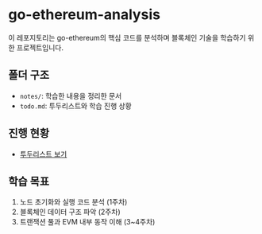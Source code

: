 # go-ethereum-analysis

이 레포지토리는 go-ethereum의 핵심 코드를 분석하며 블록체인 기술을 학습하기 위한 프로젝트입니다.

## 폴더 구조

- `notes/`: 학습한 내용을 정리한 문서
- `todo.md`: 투두리스트와 학습 진행 상황

## 진행 현황

- [투두리스트 보기](./todo.md)

## 학습 목표

1. 노드 초기화와 실행 코드 분석 (1주차)
2. 블록체인 데이터 구조 파악 (2주차)
3. 트랜잭션 풀과 EVM 내부 동작 이해 (3~4주차)
